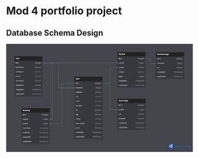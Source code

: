 # Mod 4 portfolio project

## Database Schema Design

![db-schema](./images/airBnBclone.png)

[db-schema]: ./images/airBnBclone.png
